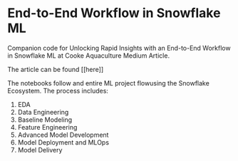 # End-to-End Workflow in Snowflake ML

Companion code for Unlocking Rapid Insights with an End-to-End Workflow in Snowflake ML at Cooke Aquaculture Medium Article.

The article can be found [[here]]

The notebooks follow and entire ML project flowusing the Snowflake Ecosystem. The process includes:

1. EDA
2. Data Engineering
3. Baseline Modeling
4. Feature Engineering
5. Advanced Model Development
6. Model Deployment and MLOps
7. Model Delivery
